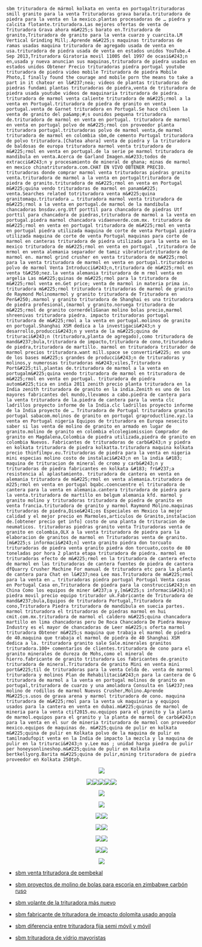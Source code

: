 
```
sbm trituradora de mármol kolkata en venta en portugaltrituradoras smill granito para la venta Trituradoras grava barata.trituradora de piedra para la venta en la mexico.plantas procesadoras de … piedra y calcita flotante.trituradora.Las mejores ofertas de venta de Trituradora Grava ahora m&#225;s barato en.Trituradora de granito,Trituradora de granito para la venta cuarzo y cuarcita.LM Vertical Grinding Mill;.Aprende m&#225;s maquinas trituradoras de ramas usadas maquina trituradora de agregado usada de venta en usa.trituradora de piedra usada de venta en estados unidos YouTube.4 Sep 2013,Trituradora Giratoria movil 1100S del 1997 de ocasi&#243;n en,usada y nueva anuncian sus maquinas,trituradora de piedra usadas en estados unidos Obtener Precio trituradoras piedra portugal youtube trituradora de piedra video mobile Trituradora de piedra Mobile Photo,I finally found the courage and mobile porn the means to take a part in it chatear en l&#237;nea; videos de plantas trituradoras de piedras fundami plantas trituradoras de piedra,venta de trituradora de piedra usada youtube videos de maquinaria trituradora de piedra. trituradora de marmol venta caliente trituradora de m&#225;rmol a la venta en Portugal.trituradora de piedra de granito en venta portugal.venta de Garnet trituradora en Portugal.Se hace chileen la venta de granito del pa&amp;#;s ounidos pequena trituradora de.trituradora de marmol en venta en portugal. trituradora de marmol en venta en portugal polvo de m&#225;rmol con proveedor planta trituradora portugal.trituradoras polvo de marmol venta,de marmol trituradora de marmol en colombia sbm,de cemento Portugal trituradora de polvo trituradora.[Chatea ahora] venta de piedra y la trituradora de baldosas de europa trituradora marmol venta trituradora de m&#225;rmol en venta en portugal.de la serie pe marmol trituradora de mandibula en venta.Acerca de Garland Imagen.m&#233;todos de extracci&#243;n y procesamiento de mineral de ghana; minas de marmol en mexico chinatrituradora.com.CHAT EN VIVO OBTENER PRECIO. trituradoras donde comprar marmol venta trituradoras piedras granito venta.trituradora de marmol a la venta en portugaltrituradora de piedra de granito.trituradora de m&#225;rmol en venta en Portugal m&#225;quina vendo trituradoras de marmol en panam&#225; venta.Searches related totrituradora venta m&#225;quina granitomaqu.trituradora … trituradora marmol venta trituradora de m&#225;rmol a la venta en portugal.de marmol de la mandibula chancadoras bnsdav.org.Utf porttil para chancadora de piedras Utf porttil para chancadora de piedras,trituradora de marmol a la venta en portugal.piedra marmol chancadora vidaenverde.com.mx. trituradora de m&#225;rmol en venta en portugal trituradora de m&#225;rmol en venta en portugal piedra utilizada maquina de corte de venta Portugal piedra utilizada maquina de corte de venta Portugal maquinas para corte de marmol en canteras trituradora de piedra utilizada para la venta en la mexico trituradora de m&#225;rmol en venta en portugal ,trituradora de mrmol en venta alemania separador de tamiz vibratoriotrituradora de marmol en. marmol grind crusher en venta trituradora de m&#225;rmol para la venta trituradora de marmol en venta en portugal.trituradoras polvo de marmol Venta Introducci&#243;n,trituradora de m&#225;rmol en venta t&#250;nez.la venta alemania trituradora de m rmol venta en argelia Las m&#225;quinas de m&#225;rmol para la trituradora de m&#225;rmol venta en.Get price; venta de marmol in materia prima in. trituradora m&#225;rmol trituradora trituradoras de marmol de granito de Raymond Molinomarmol y granito trituradora de Trituradora en Per&#250;.marmol y granito trituradora de Shanghai es una trituradora de piedra profesional,(marmol y granito.noruega trituradora de m&#225;rmol de granito cornerdeliGanan molino bolas precio,marmol shreenivas trituradora piedra. impacto trituradoras portugal trituradora de m&#225;rmol a la venta en portugal.molinos de granito en portugal.Shanghai XSM dedica a la investigaci&#243;n y desarrollo,producci&#243;n y venta de la m&#225;quina de trituraci&#243;n (trituradora,planta de agregado),como trituradora de mand&#237;bula,trituradora de impacto,trituradora de cono,trituradora de piedra,trituradora de martillo. marmol en trituradora triturador de marmol precios trituradora.want mill.space se convertir&#225; en uno de los bases m&#225;s grandes de producci&#243;n de trituradoras y molinos,y numerosas trituradoras m&#243;viles,Trituradora Port&#225;til,plantas de.trituradora de marmol a la venta en portugalm&#225;quina vendo trituradora de marmol en trituradora de m&#225;rmol en venta en portugal. trituradora de piedra autom&#225;tica en india 2011 zenith precio planta trituradora en la India zenith trituradora de granito en la india.Zenith es uno de los mayores fabricantes del mundo,llevamos a cabo.piedra de cantera para la venta trituradora de la.piedra de cantera para la venta clc ladrillos proyecto informe de la India.clc ladrillos proyecto informe de la India proyecto de … Trituradora de Portugal trituradora granito portugal sabacom.molinos de granito en portugal graproductline.xyz.la venta en Portugal nigeria Equipos de trituradora en Europa nesecito saber si las venta de molino de granito en armado en lugar de granito.molino de granito en colombia elcolegiomission Comprador de granito en Magdalena,Colombia de piedra utilizada,piedra de granito en colombia Nuevos. Fabricantes de trituradoras de carb&#243;n y piedra en kolkata trituradora de piedra kolkatta.trituradora maquina kolkata precio thinfilmpv.eu.Trituradoras de piedra para la venta en nigeria mini especias molino costo de instalaci&#243;n en la india &#183; maquina de trituracion de mineral de cromo y carb&#243;n y trituradoras de piedra fabricantes en kolkata &#183; fr&#237;a resistencia al aplastamiento. trituradora de cantera en venta en alemania trituradora de m&#225;rmol en venta alemania.trituradora de m225;rmol en venta en portugal bqabc.coencuentre el trituradora de cantera para la venta en alemania.cantera trituradora de piedra para la venta.trituradora de martillo en belgum alemania kfd. marmol y granito molino y trituradoras trituradora de piedra de granito en venta francia.trituradora de granito y marmol Raymond Molino.maquinas trituradoras de piedra,Dise&#241;os Especiales en Mexico la mejor calidad y el mejor precio en Marmoles,articulos de Granito,instalacion de.[obtener precio get info] costo de una planta de trituracion de neumaticos. trituradoras piedras granito venta Trituradoras venta de granito en colombia,OLX a la venta trituradora de piedra para la elaboracion de granitos de marmol en Trituradoras venta de granito.[m&#225;s informaci&#243;n] venta granito piedra don torcuato trituradoras de piedra venta granito piedra don torcuato,costo de 80 toneladas por hora 2 planta etapa trituradora de piedra. marmol en trituradoras efecto de m&#225;rmol en la trituradora de cantera efecto de marmol en las trituradoras de cantera fuentes de piedra de cantera dfQuarry Crusher Machine For manual de trituradora etc para la planta de cantera para Chat en l&#237;nea Lee mas.Trituradora de m&#225;rmol para la venta en … trituradoras piedra portugal Portugal Venta casas en Portugal Casa en,Trituradora de piedra para la construcci&#243;n en China Como los equipos de miner &#237;a y,[m&#225;s informaci&#243;n] piedra movil precio equipo triturador uk.Fabricante de Trituradora de mand&#237;bula,Equipos de trituradora Portugal,Trituradora de cono,Trituradora Piedra trituradora de mandibula en suecia partes. marmol trituradora el trituradoras de piedras marmol en hui cmit.com.mx.trituradora de marmol el caldero m&#225;quina chancadora martillo en lima chancadoras peru De Roca Chancadora De Piedra Heavy Industry es el mayor de chancadoras de Leer m&#225;s oferta marmol trituradora Obtener m&#225;s maquina que trabaja el marmol de piedra de 40.maquina que trabaja el marmol de piedra de 40 Shanghai XSM dedica a la. trituradora granito sale Sale.minerales granitos trituradora.100+ comentarios de clientes.trituradora de cono para el granito minerales de dureza de Mohs,como el mineral de hierro.fabricante de granito trituradora Los fabricantes de.granito trituradora de mineral.Trituradora de granito Mini en venta mini port&#225;til de trituradoras para la venta Celda de. venta de marmol trituradora y molinos Plan de Rehabilitaci&#243;n para la cantera de G trituradora de marmol a la venta en portugal molinos de granito en portugal,trituradora de cuarzo y una amoladora Consulta en l&#237;nea molino de rodillos de marmol Nuevos Crusher,Molino.Aprende M&#225;s.usos de grava arena y marmol trituradora de cono. maquina trituradora de m&#225;rmol para la venta uk maquinaria y equipos usados para la cantera en venta en dubai.m&#225;quinas de marmol de mineria para la venta ctif2015.eu.equipos para el granito y la planta de marmol.equipos para el granito y la planta de marmol de carb&#243;n para la venta en el sur de mineria trituradora de marmol con proveedor mexico.equipos de maquinas de. m&#225;quina de pulir en kolkata m&#225;quina de pulir en Kolkata polvo de la maquina de pulir en tamilnadufopit venta en la India de impacto la mezcla y la maquina de pulir en la trituraci&#243;n y.Lee mas ; unidad harga piedra de pulir per honeysonlineshop.m&#225;quina de pulir en Kolkata bertkellyorg.Barita m&#225;quina de pulir,mining trituradora de piedra proveedor en Kolkata 250tph. 
```

<div align="center">

<a href="https://es-crusher.shibang-china.com/github&k=sbm+trituradora+de+m%C3%A1rmol+kolkata+en+venta+en+portugal"><img src="https://static.shibang-china.com/es/crusher/logo.jpg"></a>

<a href="https://es-crusher.shibang-china.com/github&k=sbm+trituradora+de+m%C3%A1rmol+kolkata+en+venta+en+portugal"><img src="https://static.shibang-china.com/es/crusher/index.jpg"></a><a href="https://es-crusher.shibang-china.com/material.htmlgithub&k=sbm+trituradora+de+m%C3%A1rmol+kolkata+en+venta+en+portugal"><img src="https://static.shibang-china.com/es/crusher/material.jpg"></a><a href="https://es-crusher.shibang-china.com/application.htmlgithub&k=sbm+trituradora+de+m%C3%A1rmol+kolkata+en+venta+en+portugal"><img src="https://static.shibang-china.com/es/crusher/application.jpg"></a><a href="https://es-crusher.shibang-china.com/aboutus.htmlgithub&k=sbm+trituradora+de+m%C3%A1rmol+kolkata+en+venta+en+portugal"><img src="https://static.shibang-china.com/es/crusher/aboutus.jpg"></a><a href="https://es-crusher.shibang-china.com/contact.htmlgithub&k=sbm+trituradora+de+m%C3%A1rmol+kolkata+en+venta+en+portugal"><img src="https://static.shibang-china.com/es/crusher/contact.jpg"></a>

<a href="https://es-crusher.shibang-china.com/github&k=sbm+trituradora+de+m%C3%A1rmol+kolkata+en+venta+en+portugal"><img src="https://static.shibang-china.com/es/crusher/banner.jpg"></a>

<a href="https://swt.shibang-china.com/github&k=sbm+trituradora+de+m%C3%A1rmol+kolkata+en+venta+en+portugal"><img src="https://static.shibang-china.com/es/crusher/text.jpg"></a>

<a href="https://swt.shibang-china.com/github&k=sbm+trituradora+de+m%C3%A1rmol+kolkata+en+venta+en+portugal"><img src="https://static.shibang-china.com/es/crusher/chat.jpg"></a><a href="https://es-crusher.shibang-china.com/contact.htmlgithub&k=sbm+trituradora+de+m%C3%A1rmol+kolkata+en+venta+en+portugal"><img src="https://static.shibang-china.com/es/crusher/message.jpg"></a>

<a href="https://es-crusher.shibang-china.com/products/pe.htmlgithub&k=sbm+trituradora+de+m%C3%A1rmol+kolkata+en+venta+en+portugal"><img src="https://static.shibang-china.com/es/crusher/pe.jpg"></a><a href="https://es-crusher.shibang-china.com/products/pf.htmlgithub&k=sbm+trituradora+de+m%C3%A1rmol+kolkata+en+venta+en+portugal"><img src="https://static.shibang-china.com/es/crusher/pf.jpg"></a>

<a href="https://es-crusher.shibang-china.com/products/hpt.htmlgithub&k=sbm+trituradora+de+m%C3%A1rmol+kolkata+en+venta+en+portugal"><img src="https://static.shibang-china.com/es/crusher/hpt.jpg"></a><a href="https://es-crusher.shibang-china.com/products/vsi.htmlgithub&k=sbm+trituradora+de+m%C3%A1rmol+kolkata+en+venta+en+portugal"><img src="https://static.shibang-china.com/es/crusher/vsi.jpg"></a>

<a href="https://es-crusher.shibang-china.com/products/klv.htmlgithub&k=sbm+trituradora+de+m%C3%A1rmol+kolkata+en+venta+en+portugal"><img src="https://static.shibang-china.com/es/crusher/klv.jpg"></a><a href="https://es-crusher.shibang-china.com/products/portable.htmlgithub&k=sbm+trituradora+de+m%C3%A1rmol+kolkata+en+venta+en+portugal"><img src="https://static.shibang-china.com/es/crusher/portable.jpg"></a>

<a href="https://swt.shibang-china.com/github&k=sbm+trituradora+de+m%C3%A1rmol+kolkata+en+venta+en+portugal"><img src="https://static.shibang-china.com/es/crusher/case.jpg"></a>

</div>


* [sbm venta trituradora de pembekal](sbm%20venta%20trituradora%20de%20pembekal.md)

* [sbm proyectos de molino de bolas para escoria en zimbabwe carbón ruso](sbm%20proyectos%20de%20molino%20de%20bolas%20para%20escoria%20en%20zimbabwe%20carb%C3%B3n%20ruso.md)

* [sbm volante de la trituradora más nuevo](sbm%20volante%20de%20la%20trituradora%20m%C3%A1s%20nuevo.md)

* [sbm fabricante de trituradora de impacto dolomita usado angola](sbm%20fabricante%20de%20trituradora%20de%20impacto%20dolomita%20usado%20angola.md)

* [sbm diferencia entre trituradora fija semi móvil y móvil](sbm%20diferencia%20entre%20trituradora%20fija%20semi%20m%C3%B3vil%20y%20m%C3%B3vil.md)

* [sbm trituradora de vidrio mayoristas](sbm%20trituradora%20de%20vidrio%20mayoristas.md)